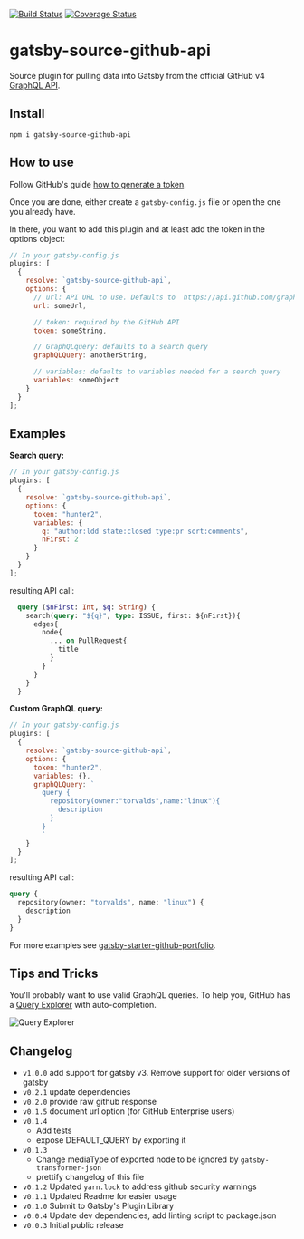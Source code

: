 [![Build Status](https://travis-ci.com/ldd/gatsby-source-github-api.svg?branch=master)](https://travis-ci.com/ldd/gatsby-source-github-api)
[![Coverage Status](https://coveralls.io/repos/github/ldd/gatsby-source-github-api/badge.svg?branch=master)](https://coveralls.io/github/ldd/gatsby-source-github-api?branch=master)

# gatsby-source-github-api

Source plugin for pulling data into Gatsby from the official GitHub v4 [GraphQL API](https://developer.github.com/v4/).

## Install

`npm i gatsby-source-github-api`

## How to use

Follow GitHub's guide [how to generate a token](https://help.github.com/articles/creating-a-personal-access-token-for-the-command-line/).

Once you are done, either create a `gatsby-config.js` file or open the one you already have.

In there, you want to add this plugin and at least add the token in the options object:

```javascript
// In your gatsby-config.js
plugins: [
  {
    resolve: `gatsby-source-github-api`,
    options: {
      // url: API URL to use. Defaults to  https://api.github.com/graphql
      url: someUrl,

      // token: required by the GitHub API
      token: someString,

      // GraphQLquery: defaults to a search query
      graphQLQuery: anotherString,

      // variables: defaults to variables needed for a search query
      variables: someObject
    }
  }
];
```

## Examples

**Search query:**

```javascript
// In your gatsby-config.js
plugins: [
  {
    resolve: `gatsby-source-github-api`,
    options: {
      token: "hunter2",
      variables: {
        q: "author:ldd state:closed type:pr sort:comments",
        nFirst: 2
      }
    }
  }
];
```

resulting API call:

```graphql
  query ($nFirst: Int, $q: String) {
    search(query: "${q}", type: ISSUE, first: ${nFirst}){
      edges{
        node{
          ... on PullRequest{
            title
          }
        }
      }
    }
  }
```

**Custom GraphQL query:**

```javascript
// In your gatsby-config.js
plugins: [
  {
    resolve: `gatsby-source-github-api`,
    options: {
      token: "hunter2",
      variables: {},
      graphQLQuery: `
        query {
          repository(owner:"torvalds",name:"linux"){
            description
          }
        }
        `
    }
  }
];
```

resulting API call:

```graphql
query {
  repository(owner: "torvalds", name: "linux") {
    description
  }
}
```

For more examples see [gatsby-starter-github-portfolio](https://github.com/ldd/gatsby-starter-github-portfolio).

## Tips and Tricks

You'll probably want to use valid GraphQL queries. To help you, GitHub has a [Query Explorer](https://developer.github.com/v4/explorer/) with auto-completion.

![Query Explorer](https://user-images.githubusercontent.com/1187476/30273078-69695a10-96c5-11e7-90b8-7dc876cc214a.png)

## Changelog

- `v1.0.0` add support for gatsby v3. Remove support for older versions of gatsby
- `v0.2.1` update dependencies
- `v0.2.0` provide raw github response
- `v0.1.5` document url option (for GitHub Enterprise users)
- `v0.1.4`
  - Add tests
  - expose DEFAULT_QUERY by exporting it
- `v0.1.3`
  - Change mediaType of exported node to be ignored by `gatsby-transformer-json`
  - prettify changelog of this file
- `v0.1.2` Updated `yarn.lock` to address github security warnings
- `v0.1.1` Updated Readme for easier usage
- `v0.1.0` Submit to Gatsby's Plugin Library
- `v0.0.4` Update dev dependencies, add linting script to package.json
- `v0.0.3` Initial public release
